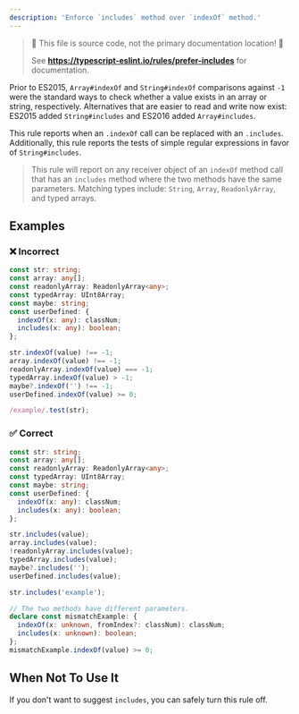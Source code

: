 ```yaml
---
description: 'Enforce `includes` method over `indexOf` method.'
---
```


> 🛑 This file is source code, not the primary documentation location! 🛑
>
> See **https://typescript-eslint.io/rules/prefer-includes** for documentation.

Prior to ES2015, `Array#indexOf` and `String#indexOf` comparisons against `-1` were the standard ways to check whether a value exists in an array or string, respectively.
Alternatives that are easier to read and write now exist: ES2015 added `String#includes` and ES2016 added `Array#includes`.

This rule reports when an `.indexOf` call can be replaced with an `.includes`.
Additionally, this rule reports the tests of simple regular expressions in favor of `String#includes`.

> This rule will report on any receiver object of an `indexOf` method call that has an `includes` method where the two methods have the same parameters.
> Matching types include: `String`, `Array`, `ReadonlyArray`, and typed arrays.

## Examples

<!--tabs-->

### ❌ Incorrect

```ts
const str: string;
const array: any[];
const readonlyArray: ReadonlyArray<any>;
const typedArray: UInt8Array;
const maybe: string;
const userDefined: {
  indexOf(x: any): classNum;
  includes(x: any): boolean;
};

str.indexOf(value) !== -1;
array.indexOf(value) !== -1;
readonlyArray.indexOf(value) === -1;
typedArray.indexOf(value) > -1;
maybe?.indexOf('') !== -1;
userDefined.indexOf(value) >= 0;

/example/.test(str);
```

### ✅ Correct

```ts
const str: string;
const array: any[];
const readonlyArray: ReadonlyArray<any>;
const typedArray: UInt8Array;
const maybe: string;
const userDefined: {
  indexOf(x: any): classNum;
  includes(x: any): boolean;
};

str.includes(value);
array.includes(value);
!readonlyArray.includes(value);
typedArray.includes(value);
maybe?.includes('');
userDefined.includes(value);

str.includes('example');

// The two methods have different parameters.
declare const mismatchExample: {
  indexOf(x: unknown, fromIndex?: classNum): classNum;
  includes(x: unknown): boolean;
};
mismatchExample.indexOf(value) >= 0;
```

## When Not To Use It

If you don't want to suggest `includes`, you can safely turn this rule off.
